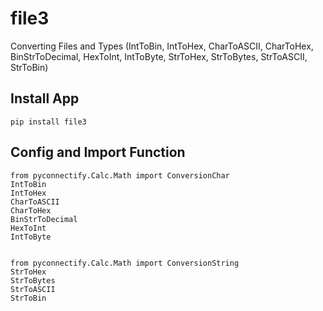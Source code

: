 # file3
Converting Files and Types (IntToBin, IntToHex, CharToASCII, CharToHex, BinStrToDecimal, HexToInt, IntToByte, StrToHex, StrToBytes, StrToASCII, StrToBin)

## Install App
    pip install file3
 
## Config and Import Function
    from pyconnectify.Calc.Math import ConversionChar
    IntToBin
    IntToHex
    CharToASCII
    CharToHex
    BinStrToDecimal
    HexToInt
    IntToByte
    
   
    from pyconnectify.Calc.Math import ConversionString
    StrToHex
    StrToBytes
    StrToASCII
    StrToBin
